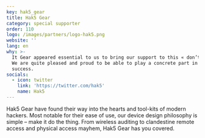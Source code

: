 ```yaml
---
key: hak5_gear
title: Hak5 Gear
category: special supporter
order: 110
logo: /images/partners/logo-hak5.png
website: ''
lang: en
why: >-
  It Gear appeared essential to us to bring our support to this « don’t miss » event.
  We are quite pleased and proud to be able to play a concrete part in its
  success.  
socials:
  - icon: twitter
    link: 'https://twitter.com/hak5'
    name: Hak5
---
```

Hak5 Gear have found their way into the hearts and tool-kits of modern hackers. Most notable for their ease of use, our device design philosophy is simple – make it do the thing. From wireless auditing to clandestine remote access and physical access mayhem, Hak5 Gear has you covered.
